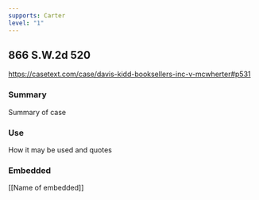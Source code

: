```yaml
---
supports: Carter
level: "1"
---
```

## 866 S.W.2d 520

https://casetext.com/case/davis-kidd-booksellers-inc-v-mcwherter#p531
### Summary

Summary of case

### Use

How it may be used and quotes

### Embedded

[[Name of embedded]]